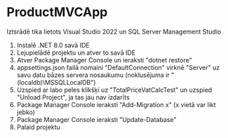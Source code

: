 # ProductMVCApp
Iztsrādē tika lietots Visual Studio 2022 un SQL Server Management Studio

1. Instalē .NET 8.0 savā IDE
2. Lejupielādē projektu un atver to savā IDE
3. Atver Package Manager Console un ieraksti "dotnet restore"
4. appsettings.json failā nomaini "DefaultConnection" virknē "Server" uz savu datu bāzes servera nosaukumu (noklusējuma ir "(localdb)\\MSSQLLocalDB")
5. Uzspied ar labo peles klikšķi uz "TotalPriceVatCalcTest" un uzspied "Unload Project", ja tas jau nav izdarīts
6. Package Manager Console ieraksti "Add-Migration x" (x vietā var likt jebko)
7. Package Manager Console ieraksti "Update-Database"
8. Palaid projektu
